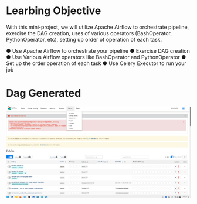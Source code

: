 # Learbing Objective
With this mini-project, we will utilize Apache Airflow to orchestrate  pipeline, exercise the
DAG creation, uses of various operators (BashOperator, PythonOperator, etc), setting up order
of operation of each task.

● Use Apache Airflow to orchestrate your pipeline
● Exercise DAG creation
● Use Various Airflow operators like BashOperator and PythonOperator
● Set up the order operation of each task
● Use Celery Executor to run your job

# Dag Generated

![Airflow Installation and Dags Genration](docs/airflow_dag.png)
